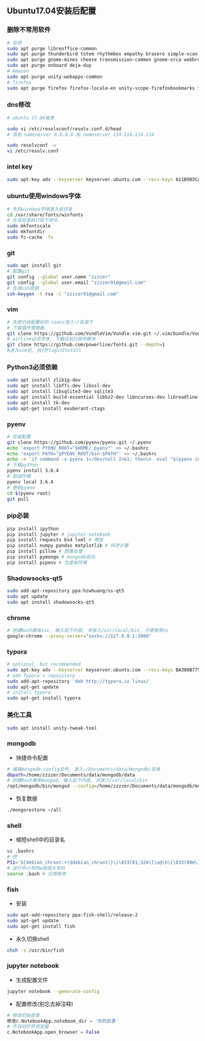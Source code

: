 ## Ubuntu17.04安装后配置

### 删除不常用软件

```bash
# 杂项
sudo apt purge libreoffice-common
sudo apt purge thunderbird totem rhythmbox empathy brasero simple-scan gnome-mahjongg aisleriot
sudo apt purge gnome-mines cheese transmission-common gnome-orca webbrowser-app gnome-sudoku
sudo apt purge onboard deja-dup
# Amazon
sudo apt purge unity-webapps-common
# firefox
sudo apt purge firefox firefox-locale-en unity-scope-firefoxbookmarks firefox-locale-zh-hans
```

### dns修改

```bash
# ubuntu 17.04有效

sudo vi /etc/resolvconf/resolv.conf.d/head
# 添加 nameserver 8.8.8.8 和 nameserver 114.114.114.114

sudo resolvconf -u
vi /etc/resolv.conf
```

### intel key

```bash
sudo apt-key adv --keyserver keyserver.ubuntu.com --recv-keys 611B903CAB97EA77
```

### ubuntu使用windows字体

```bash
# 先将windows字体放入该目录
cd /usr/share/fonts/winfonts
# 在该目录执行如下命令
sudo mkfontscale
sudo mkfontdir
sudo fc-cache -fv
```

### git

```bash
sudo apt install git
# 配置git
git config --global user.name "zzzzer"
git config --global user.email "zzzzer91@gmail.com"
# 生成ssh密钥
ssh-keygen -t rsa -C "zzzzer91@gmail.com"
```

### vim

```bash
# 先把已经配置好的.vimrc放入~/目录下
# 下载插件管理器
git clone https://github.com/VundleVim/Vundle.vim.git ~/.vim/bundle/Vundle.vim
# airline必须字体, 下载后执行其中脚本
git clone https://github.com/powerline/fonts.git --depth=1
#进入vim后, 执行PluginInstall
```

### Python3必须依赖

```bash
sudo apt install zlib1g-dev
sudo apt install libffi-dev libssl-dev
sudo apt install libsqlite3-dev sqlite3
sudo apt install build-essential libbz2-dev libncurses-dev libreadline-dev libgdbm-dev liblzma-dev
sudo apt install tk-dev
sudo apt-get install exuberant-ctags
```

### pyenv

``` bash
# 安装配置
git clone https://github.com/pyenv/pyenv.git ~/.pyenv
echo 'export PYENV_ROOT="$HOME/.pyenv"' >> ~/.bashrc
echo 'export PATH="$PYENV_ROOT/bin:$PATH"' >> ~/.bashrc
echo -e 'if command -v pyenv 1>/dev/null 2>&1; then\n  eval "$(pyenv init -)"\nfi' >> ~/.bashrc
# 下载python
pyenv install 3.6.4
# 启动环境
pyenv local 3.6.4
# 更新pyenv
cd $(pyenv root)
git pull
```

### pip必装

```bash
pip install ipython
pip install jupyter # jupyter notebook
pip install requests bs4 lxml # 爬虫
pip install numpy pandas matplotlib # 科学计算
pip install pillow # 图像处理
pip install pymongo # mongodb驱动
pip install pipenv # 包虚拟环境
```

### Shadowsocks-qt5

```bash
sudo add-apt-repository ppa:hzwhuang/ss-qt5
sudo apt update
sudo apt install shadowsocks-qt5
```

### chrome

```bash
# 创建bash脚本ssc, 输入如下内容, 并放入/usr/local/bin, 方便使用ss
google-chrome --proxy-server="socks://127.0.0.1:1080"
```

### typora

```bash
# optional, but recommended
sudo apt-key adv --keyserver keyserver.ubuntu.com --recv-keys BA300B7755AFCFAE
# add Typora's repository
sudo add-apt-repository 'deb http://typora.io linux/'
sudo apt-get update
# install typora
sudo apt-get install typora
```

### 美化工具

```bash
sudo apt install unity-tweak-tool
```

### mongodb

- 快捷命令配置

```bash
# 编辑mongodb.config文件, 放入~/Documents/data/mongodb/目录
dbpath=/home/zzzzer/Documents/data/mongodb/data
# 创建bash脚本mongod, 输入如下内容, 并放入/usr/local/bin
/opt/mongodb/bin/mongod --config=/home/zzzzer/Documents/data/mongodb/mongodb.conf
```

- 恢复数据

```bash
./mongorestore ~/all 
```

### shell

- 缩短shell中的目录名

```bash
vi .bashrc
# 把
PS1='${debian_chroot:+($debian_chroot)}\[\033[01;32m\]\u@\h\[\033[00m\]:\[\033[0    1;34m\]\w\[\033[00m\]\$ '
# 这行中小写的w改成大写的
source .bash # 应用修改
```

### fish

- 安装

```bash
sudo apt-add-repository ppa:fish-shell/release-2
sudo apt-get update
sudo apt-get install fish
```

- 永久切换shell

```bash
chsh -s /usr/bin/fish
```

### jupyter notebook
- 生成配置文件
```bash
jupyter notebook --generate-config
```
- 配置修改(别忘去掉注释)
```python
# 修改初始目录
修改c.NotebookApp.notebook_dir = '你的目录'
# 不自动打开浏览器
c.NotebookApp.open_browser = False
```

